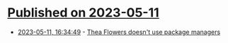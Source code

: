 # [Published on 2023-05-11](index.md)

* [2023-05-11, 16:34:49](https://lobste.rs/s/zqifd8/thea_flowers_doesn_t_use_package_managers) - [Thea Flowers doesn't use package managers](https://youtu.be/TISCCy4H4PI)
